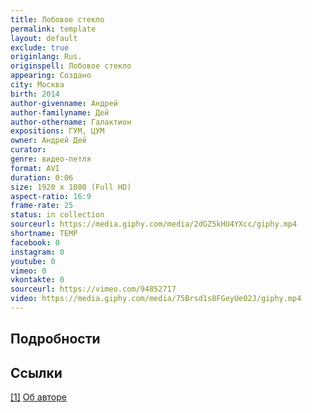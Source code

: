 ```yaml
---
title: Лобовое стекло
permalink: template
layout: default
exclude: true
originlang: Rus.
originspell: Лобовое стекло
appearing: Создано
city: Москва
birth: 2014
author-givenname: Андрей
author-familyname: Дей
author-othername: Галактион
expositions: ГУМ, ЦУМ
owner: Андрей Дей
curator:
genre: видео-петля
format: AVI
duration: 0:06
size: 1920 x 1080 (Full HD)
aspect-ratio: 16:9
frame-rate: 25
status: in collection
sourceurl: https://media.giphy.com/media/2dGZ5kHU4YXcc/giphy.mp4
shortname: TEMP
facebook: 0
instagram: 0
youtube: 0
vimeo: 0
vkontakte: 0
sourceurl: https://vimeo.com/94852717
video: https://media.giphy.com/media/75Brsd1s8FGeyUe02J/giphy.mp4
---
```


## Подробности

## Ссылки

[[1]](#a1) <span id="f1"></span> [Об авторе](index)
